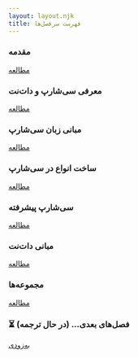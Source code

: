 ```yaml
---
layout: layout.njk
title: فهرست سرفصل‌ها
---
```


<div class="chapter-grid">
  <div class="chapter-card">
    <h3> مقدمه</h3>
    <a href="/books/book1/Book/00/Preface/">مطالعه</a>
  </div>
  <div class="chapter-card">
    <h3> معرفی سی‌شارپ و دات‌نت</h3>
    <a href="/books/book1/Book/01/Introducing-CSharp-and-.NET/">مطالعه</a>
  </div>
  <div class="chapter-card">
    <h3> مبانی زبان سی‌شارپ</h3>
    <a href="/books/book1/Book/02/CSharp-Language-Basics/">مطالعه</a>
  </div>
  <div class="chapter-card">
    <h3> ساخت انواع در سی‌شارپ</h3>
    <a href="/books/book1/Book/03/Creating-Types-in-CSharp/">مطالعه</a>
  </div>
  <div class="chapter-card">
    <h3> سی‌شارپ پیشرفته</h3>
    <a href="/books/book1/Book/04/Advanced-CSharp/">مطالعه</a>
  </div>
  <div class="chapter-card">
    <h3> مبانی دات‌نت</h3>
    <a href="/books/book1/Book/05/.NET-Overview/">مطالعه</a>
  </div>
  <div class="chapter-card">
    <h3> مجموعه‌ها</h3>
    <a href="/books/book1/Book/06/.NET-Fundamentals/">مطالعه</a>
  </div>
  <div class="chapter-card disabled">
    <h3>⏳ فصل‌های بعدی... (در حال ترجمه)</h3>
    <a href="#">به‌زودی</a>
  </div>
</div>